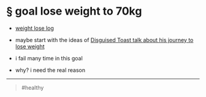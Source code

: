 # § goal lose weight to 70kg

- [weight lose log](20211220085204.md)

- maybe start with the ideas of [Disguised Toast talk about his journey to lose weight](20211220090904.md)
- i fail many time in this goal
- why? i need the real reason

---

> #healthy
